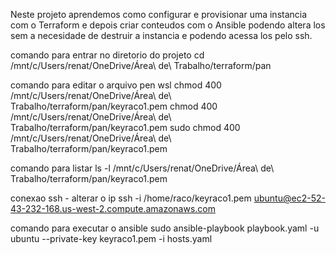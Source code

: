Neste projeto aprendemos como configurar e provisionar uma instancia com o Terraform e depois criar conteudos com o Ansible podendo altera los sem a necesidade de destruir a instancia e podendo acessa los pelo ssh.

comando para entrar no diretorio do projeto
cd /mnt/c/Users/renat/OneDrive/Área\ de\ Trabalho/terraform/pan

comando para editar o arquivo pen
wsl chmod 400 /mnt/c/Users/renat/OneDrive/Área\ de\ Trabalho/terraform/pan/keyraco1.pem
chmod 400 /mnt/c/Users/renat/OneDrive/Área\ de\ Trabalho/terraform/pan/keyraco1.pem
sudo chmod 400 /mnt/c/Users/renat/OneDrive/Área\ de\ Trabalho/terraform/pan/keyraco1.pem


comando para listar
ls -l /mnt/c/Users/renat/OneDrive/Área\ de\ Trabalho/terraform/pan/keyraco1.pem

conexao ssh - alterar o ip
ssh -i /home/raco/keyraco1.pem ubuntu@ec2-52-43-232-168.us-west-2.compute.amazonaws.com

comando para executar o ansible
sudo ansible-playbook playbook.yaml -u ubuntu --private-key keyraco1.pem -i hosts.yaml